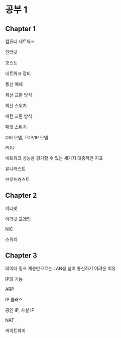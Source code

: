 # 공부 1

## Chapter 1

컴퓨터 네트워크

인터넷

호스트

네트워크 장비

통신 매체

회선 교환 방식

회선 스위치

패킨 교환 방식

패킷 스위치

OSI 모델, TCP/IP 모델

PDU

네트워크 성능을 평가할 수 있는 세가지 대중적인 지표

유니캐스트

브로드캐스트

## Chapter 2

이더넷

이더넷 프레임

NIC

스위치

## Chapter 3

데이터 링크 계층만으로는 LAN을 넘어 통신하기 어려운 이유

IP의 기능

ARP

IP 클래스

공인 IP, 사설 IP

NAT

게이트웨이

